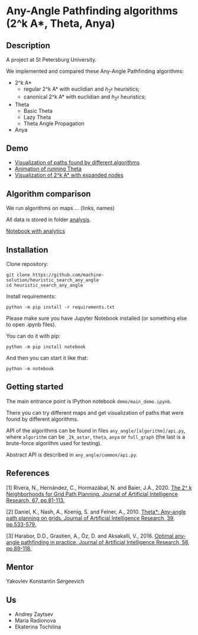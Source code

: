 # Any-Angle Pathfinding algorithms (2^k A*, Theta, Anya)

## Description

A project at St Petersburg University.

We implemented and compared these Any-Angle Pathfinding algorithms:
- 2^k A\*
    - regular 2^k A\* with euclidian and $h_{2^k}$ heuristics;
    - canonical 2^k A\* with euclidian and $h_{2^k}$ heuristics;
- Theta
    - Basic Theta
    - Lazy Theta
    - Theta Angle Propagation
- Anya

## Demo

- [Visualization of paths found by different algorithms](demo/main_demo.ipynb)
- [Animation of running Theta](demo/animation_for_theta.ipynb)
- [Visualization of 2^k A* with expanded nodes](demo/extra_plots_for_2k_astar.ipynb)

## Algorithm comparison

We run algorithms on maps ... (links, names)

All data is stored in folder [analysis](analysis).

[Notebook with analytics](https://github.com/machine-solution/heuristic_search_any_angle/blob/restructure/graphics.ipynb)

## Installation

Clone repository:
```
git clone https://github.com/machine-solution/heuristic_search_any_angle
cd heuristic_search_any_angle
```

Install requirements:
```
python -m pip install -r requirements.txt
```

Please make sure you have Jupyter Notebook installed (or something else to open .ipynb files).

You can do it with pip:
```
python -m pip install notebook
```

And then you can start it like that:
```
python -m notebook
```

## Getting started

The main entrance point is IPython notebook `demo/main_demo.ipynb`.

There you can try different maps and get visualization of paths that were found by different algorithms.

API of the algorithms can be found in files `any_angle/[algorithm]/api.py`, where `algorithm` can be `_2k_astar`, `theta`, `anya` or `full_graph` (the last is a brute-force algorithm used for testing).

Abstract API is described in `any_angle/common/api.py`.

## References

[1] Rivera, N., Hernández, C., Hormazábal, N. and Baier, J.A., 2020. [The 2^ k Neighborhoods for Grid Path Planning. Journal of Artificial Intelligence Research, 67, pp.81-113.](https://www.jair.org/index.php/jair/article/view/11383)

[2] Daniel, K., Nash, A., Koenig, S. and Felner, A., 2010. [Theta*: Any-angle path planning on grids. Journal of Artificial Intelligence Research, 39, pp.533-579.](https://www.jair.org/index.php/jair/article/view/10676)

[3] Harabor, D.D., Grastien, A., Öz, D. and Aksakalli, V., 2016. [Optimal any-angle pathfinding in practice. Journal of Artificial Intelligence Research, 56, pp.89-118.](https://www.jair.org/index.php/jair/article/view/11383)

## Mentor

Yakovlev Konstantin Sergeevich

## Us

- Andrey Zaytsev
- Maria Radionova
- Ekaterina Tochilina
